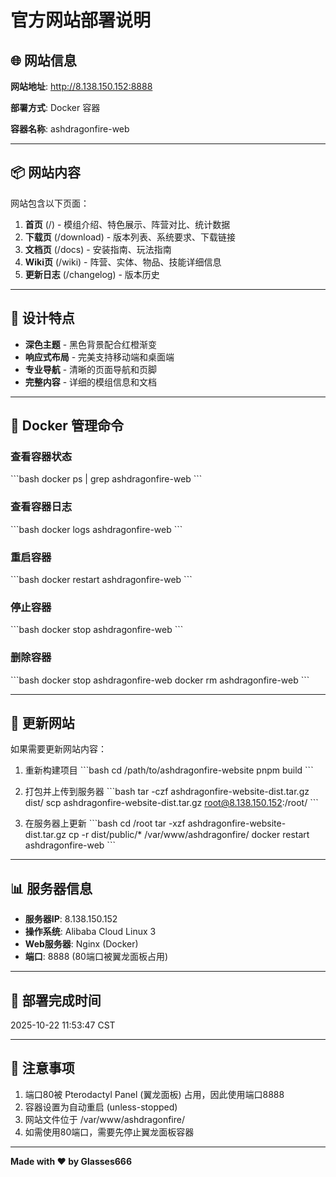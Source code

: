 # 官方网站部署说明

## 🌐 网站信息

**网站地址**: http://8.138.150.152:8888

**部署方式**: Docker 容器

**容器名称**: ashdragonfire-web

---

## 📦 网站内容

网站包含以下页面：

1. **首页** (/) - 模组介绍、特色展示、阵营对比、统计数据
2. **下载页** (/download) - 版本列表、系统要求、下载链接
3. **文档页** (/docs) - 安装指南、玩法指南
4. **Wiki页** (/wiki) - 阵营、实体、物品、技能详细信息
5. **更新日志** (/changelog) - 版本历史

---

## 🎨 设计特点

- **深色主题** - 黑色背景配合红橙渐变
- **响应式布局** - 完美支持移动端和桌面端
- **专业导航** - 清晰的页面导航和页脚
- **完整内容** - 详细的模组信息和文档

---

## 🐳 Docker 管理命令

### 查看容器状态
\`\`\`bash
docker ps | grep ashdragonfire-web
\`\`\`

### 查看容器日志
\`\`\`bash
docker logs ashdragonfire-web
\`\`\`

### 重启容器
\`\`\`bash
docker restart ashdragonfire-web
\`\`\`

### 停止容器
\`\`\`bash
docker stop ashdragonfire-web
\`\`\`

### 删除容器
\`\`\`bash
docker stop ashdragonfire-web
docker rm ashdragonfire-web
\`\`\`

---

## 🔄 更新网站

如果需要更新网站内容：

1. 重新构建项目
\`\`\`bash
cd /path/to/ashdragonfire-website
pnpm build
\`\`\`

2. 打包并上传到服务器
\`\`\`bash
tar -czf ashdragonfire-website-dist.tar.gz dist/
scp ashdragonfire-website-dist.tar.gz root@8.138.150.152:/root/
\`\`\`

3. 在服务器上更新
\`\`\`bash
cd /root
tar -xzf ashdragonfire-website-dist.tar.gz
cp -r dist/public/* /var/www/ashdragonfire/
docker restart ashdragonfire-web
\`\`\`

---

## 📊 服务器信息

- **服务器IP**: 8.138.150.152
- **操作系统**: Alibaba Cloud Linux 3
- **Web服务器**: Nginx (Docker)
- **端口**: 8888 (80端口被翼龙面板占用)

---

## 🎉 部署完成时间

2025-10-22 11:53:47 CST

---

## 📝 注意事项

1. 端口80被 Pterodactyl Panel (翼龙面板) 占用，因此使用端口8888
2. 容器设置为自动重启 (unless-stopped)
3. 网站文件位于 /var/www/ashdragonfire/
4. 如需使用80端口，需要先停止翼龙面板容器

---

**Made with ❤️ by Glasses666**
